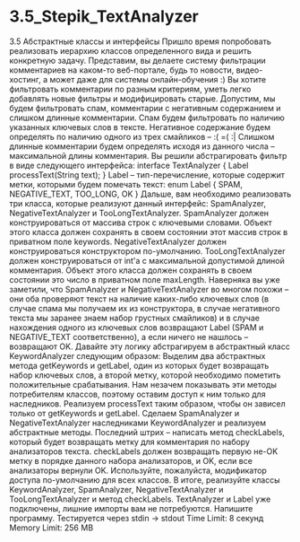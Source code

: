 # 3.5_Stepik_TextAnalyzer
3.5 Абстрактные классы и интерфейсы Пришло время попробовать реализовать иерархию классов определенного вида и решить конкретную задачу.  Представим, вы делаете систему фильтрации комментариев на каком-то веб-портале, будь то новости, видео-хостинг, а может даже для системы онлайн-обучения :)  Вы хотите фильтровать комментарии по разным критериям, уметь легко добавлять новые фильтры и модифицировать старые.  Допустим, мы будем фильтровать спам, комментарии с негативным содержанием и слишком длинные комментарии. Спам будем фильтровать по наличию указанных ключевых слов в тексте. Негативное содержание будем определять по наличию одного из трех смайликов – :( =( :| Слишком длинные комментарии будем определять исходя из данного числа – максимальной длины комментария.  Вы решили абстрагировать фильтр в виде следующего интерфейса: interface TextAnalyzer {     Label processText(String text); } Label – тип-перечисление, которые содержит метки, которыми будем помечать текст: enum Label {     SPAM, NEGATIVE_TEXT, TOO_LONG, OK } Дальше, вам необходимо реализовать три класса, которые реализуют данный интерфейс: SpamAnalyzer, NegativeTextAnalyzer и TooLongTextAnalyzer. SpamAnalyzer должен конструироваться от массива строк с ключевыми словами. Объект этого класса должен сохранять в своем состоянии этот массив строк в приватном поле keywords. NegativeTextAnalyzer должен конструироваться конструктором по-умолчанию. TooLongTextAnalyzer должен конструироваться от int'а с максимальной допустимой длиной комментария. Объект этого класса должен сохранять в своем состоянии это число в приватном поле maxLength. Наверняка вы уже заметили, что SpamAnalyzer и NegativeTextAnalyzer во многом похожи – они оба проверяют текст на наличие каких-либо ключевых слов (в случае спама мы получаем их из конструктора, в случае негативного текста мы заранее знаем набор грустных смайликов) и в случае нахождения одного из ключевых слов возвращают  Label (SPAM и NEGATIVE_TEXT соответственно), а если ничего не нашлось – возвращают OK. Давайте эту логику абстрагируем в абстрактный класс KeywordAnalyzer следующим образом: Выделим два абстрактных метода getKeywords и getLabel, один из которых будет возвращать набор ключевых слов, а второй метку, которой необходимо пометить положительные срабатывания. Нам незачем показывать эти методы потребителям классов, поэтому оставим доступ к ним только для наследников. Реализуем processText таким образом, чтобы он зависел только от getKeywords и getLabel. Сделаем SpamAnalyzer и NegativeTextAnalyzer наследниками KeywordAnalyzer и реализуем абстрактные методы.  Последний штрих – написать метод checkLabels, который будет возвращать метку для комментария по набору анализаторов текста. checkLabels должен возвращать первую не-OK метку в порядке данного набора анализаторов, и OK, если все анализаторы вернули OK. Используйте, пожалуйста, модификатор доступа по-умолчанию для всех классов. В итоге, реализуйте классы KeywordAnalyzer, SpamAnalyzer, NegativeTextAnalyzer и TooLongTextAnalyzer и метод checkLabels. TextAnalyzer и Label уже подключены, лишние импорты вам не потребуются. Напишите программу. Тестируется через stdin → stdout Time Limit: 8 секунд Memory Limit: 256 MB
